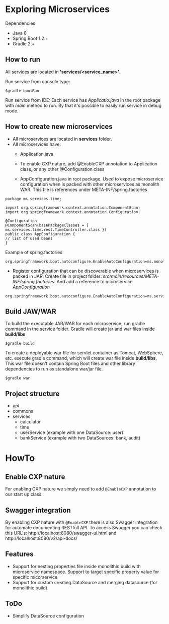 # Exploring Microservices
Dependencies
- Java 8
- Spring Boot 1.2.+
- Gradle 2.+


## How to run
All services are located in **'services/<service_name>'**.

Run service from console type:

```
$gradle bootRun
```

Run service from IDE:
Each service has _Applicatio.java_ in the root package with _main_ method to run. By that it's possible to easily run service in debug mode.


## How to create new microservices
+ All microservices are located in **services** folder.
+ All microservices have:
   - Application.java
   - To enable CXP nature, add @EnableCXP annotation to Application class, or any other @Configuration class   


  - AppConfiguration.java in root package. Used to expose microservice configuration when is packed with other microservices as monolith WAR.
    This file is references under META-INF/spring.factories

```
package ms.services.time;

import org.springframework.context.annotation.ComponentScan;
import org.springframework.context.annotation.Configuration;

@Configuration
@ComponentScan(basePackageClasses = { ms.services.time.rest.TimeController.class })
public class AppConfiguration {
// list of used beans
}
```

Example of spring.factories
```
org.springframework.boot.autoconfigure.EnableAutoConfiguration=ms.monolithic.MonolithicConfiguration
```


- Register configuration that can be discoverable when microservices is packed in JAR.
Create file in project folder: _src/main/resources/META-INF/spring.factories_. 
And add a reference to microservice _AppConfiguration_

```
org.springframework.boot.autoconfigure.EnableAutoConfiguration=ms.services.time.AppConfiguration
```


## Build JAW/WAR
To build the executable JAR/WAR for each microservice, run gradle command in the service folder.
Gradle will create jar and war files inside **build/libs**
```
$gradle build
```

To create a deployable war file for servlet container as Tomcat, WebSphere, etc. execute gradle command, which will create war file inside **build/libs**. This war file doesn't contain Spring Boot files and other library dependencies to run as standalone war/jar file.
```
$gradle war
```


## Project structure
+ api
+ commons
+ services
  - calculator
  - time
  - userService (example with one DataSource: user)
  - bankService (example with two DataSources: bank, audit)


# HowTo

## Enable CXP nature
For enabling CXP nature we simply need to add ```@EnableCXP``` annotation to our start up class.

## Swagger integration
By enabling CXP nature with ```@EnableCXP``` there is also Swagger integration for automate documenting RESTfull API.
To access Swagger you can check this URL's: http://localhost:8080/swagger-ui.html and http://localhost:8080/v2/api-docs/
 
## Features
- Support for nesting properties file inside monolithic build with microservice namespace. Support to target specific property value for specific micorservice
- Support for custom creating DataSource and merging datasource (for monolithic build)

## ToDo
- Simplify DataSource configuration